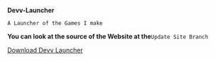 **Devv-Launcher**``          ``

``A Launcher of the Games I make``


**You can look at the source of the Website at the**`Update Site Branch`

  <p><a href="https://github.com/pixthehe/Devv-Launcher/archive/master.zip">Download Devv Launcher</a></p>
